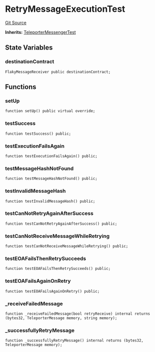 # RetryMessageExecutionTest
[Git Source](https://github.com/ava-labs/teleporter/blob/cadc1420fd95195b094eea855b7496cc71b5be2a/src/Teleporter/tests/RetryMessageExecutionTests.t.sol)

**Inherits:**
[TeleporterMessengerTest](/src/Teleporter/tests/TeleporterMessengerTest.t.sol/contract.TeleporterMessengerTest.md)


## State Variables
### destinationContract

```solidity
FlakyMessageReceiver public destinationContract;
```


## Functions
### setUp


```solidity
function setUp() public virtual override;
```

### testSuccess


```solidity
function testSuccess() public;
```

### testExecutionFailsAgain


```solidity
function testExecutionFailsAgain() public;
```

### testMessageHashNotFound


```solidity
function testMessageHashNotFound() public;
```

### testInvalidMessageHash


```solidity
function testInvalidMessageHash() public;
```

### testCanNotRetryAgainAfterSuccess


```solidity
function testCanNotRetryAgainAfterSuccess() public;
```

### testCanNotReceiveMessageWhileRetrying


```solidity
function testCanNotReceiveMessageWhileRetrying() public;
```

### testEOAFailsThenRetrySucceeds


```solidity
function testEOAFailsThenRetrySucceeds() public;
```

### testEOAFailsAgainOnRetry


```solidity
function testEOAFailsAgainOnRetry() public;
```

### _receiveFailedMessage


```solidity
function _receiveFailedMessage(bool retryReceive) internal returns (bytes32, TeleporterMessage memory, string memory);
```

### _successfullyRetryMessage


```solidity
function _successfullyRetryMessage() internal returns (bytes32, TeleporterMessage memory);
```

